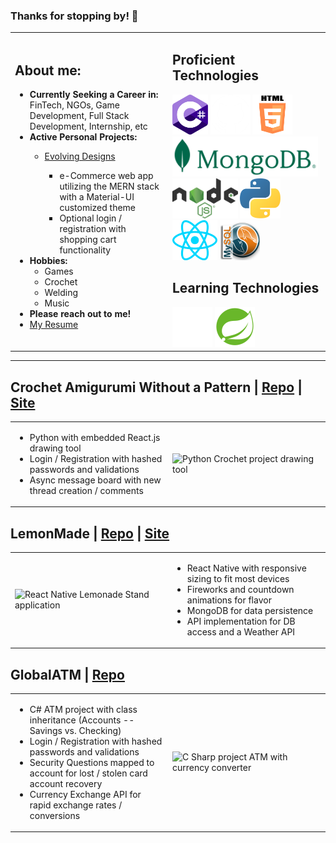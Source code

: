 ### Thanks for stopping by! 👋

<!--
**Michaelafuller/Michaelafuller** is a ✨ _special_ ✨ repository because its `README.md` (this file) appears on your GitHub profile.

Here are some ideas to get you started:

- 🔭 I’m currently working on ...
- 🌱 I’m currently learning ...
- 👯 I’m looking to collaborate on ...
- 🤔 I’m looking for help with ...
- 💬 Ask me about ...
- 📫 How to reach me: ...
- 😄 Pronouns: ...
- ⚡ Fun fact: ...
-->
<table>
  <tr>
    <td style="width:50%">
      <h2>About me:</h2>
      <ul>
        <li> <b>Currently Seeking a Career in:</b> FinTech, NGOs, Game Development, Full Stack Development, Internship, etc</li>
        <li> <b>Active Personal Projects: </b></li>
            <ul>
              <li><a href="https://github.com/Michaelafuller/evolvingDesigns">Evolving Designs</a></li>
                <ul>
                  <li>e-Commerce web app utilizing the MERN stack with a Material-UI customized theme</li>
                  <li>Optional login / registration with shopping cart functionality</li>
                </ul>
            </ul>
        <li> <b>Hobbies:</b>
          <ul>
            <li> Games </li>
            <li> Crochet </li> 
            <li> Welding </li>
            <li> Music </li>
          </ul>
        </li>
        <li><b>Please reach out to me!</b></li>
        <li> <a href="https://docs.google.com/document/d/1eLCsvruP_TXZuRNwgn20ZBrd5JhL4gSg/edit?usp=sharing&ouid=113529907563271376258&rtpof=true&sd=true"> My Resume </a> </li>
    </td>
    <td style="width:50%">
      <h2>Proficient Technologies</h2>
      <img src="./assets/img/CSharp.svg" alt="c sharp logo" height=64px/>
      <img src="./assets/img/Github.jpg" alt="git hub logo" height=64px/>
      <img src="./assets/img/HTML.svg" alt="h t m l logo" height=64px/>
      <img src="./assets/img/Mongo.svg" alt="mongo d b logo" height=64px/>
      <img src="./assets/img/Node.svg" alt="node javascript logo" height=64px/>
      <img src="./assets/img/Python.svg" alt="Python logo" height=64px/>
      <img src="./assets/img/React.svg" alt="React.js logo" height=64px/>
      <img src="./assets/img/MYSQL.png" alt="MY S Q L logo" height=64px/>
      <h2>Learning Technologies</h2>
      <img src="./assets/img/java.jpg" alt="java logo" height=64px/>
      <img src="./assets/img/spring.png" alt="spring logo" height=64px/>
    </td>
  </tr>
</table>
<hr>
<h2>
  Crochet Amigurumi Without a Pattern | <a href="https://github.com/Michaelafuller/crochet_project" alt="python crochet project">Repo</a> | <a href="http://ec2-18-233-169-51.compute-1.amazonaws.com/" alt="live website">Site</a>
</h2>
<table>
  <tr>
    <td style="width:50%">
      <ul>
        <li>Python with embedded React.js drawing tool</li>
        <li>Login / Registration with hashed passwords and validations</li>
        <li>Async message board with new thread creation / comments </li>
      </ul>
    </td>
    <td style="width:50%">
      <img src="https://media.giphy.com/media/ih0g9PTbtgdYVYzsVJ/giphy.gif" alt="Python Crochet project drawing tool"/>
    </td>
  </tr>
</table>
<h2>
  LemonMade | <a href="https://github.com/Michaelafuller/LemonMade" alt="git hub repository">Repo</a> | <a href="https://expo.dev/@michaelafuller/LemonMade" alt ="site requires expo installed on mobile device">Site</a>
</h2>
<table>
  <tr>
    <td style="width:50%">
      <img src="https://media.giphy.com/media/5JkzdmXAPVWH9FzW95/giphy.gif" alt="React Native Lemonade Stand application"/>
    </td>
    <td style="width:50%">
      <ul>
        <li>React Native with responsive sizing to fit most devices</li>
        <li>Fireworks and countdown animations for flavor</li>
        <li>MongoDB for data persistence</li>
        <li>API implementation for DB access and a Weather API</li>
      </ul>
    </td>
  </tr>
</table>
<h2>
  GlobalATM | <a href="https://github.com/Michaelafuller/GlobalATM-new" alt="git hub repository">Repo</a>
</h2>
<table>
  <tr>
    <td style="width:50%">
      <ul>
        <li>C# ATM project with class inheritance (Accounts -- Savings vs. Checking)</li>
        <li>Login / Registration with hashed passwords and validations</li>
        <li>Security Questions mapped to account for lost / stolen card account recovery</li>
        <li>Currency Exchange API for rapid exchange rates / conversions</li>
      </ul>
    </td>
    <td style="width:50%">
        <img src="https://media.giphy.com/media/nKNYugt4VkkZTUJl9p/giphy.gif" alt="C Sharp project ATM with currency converter"/>
    </td>
  </tr>
</table>

